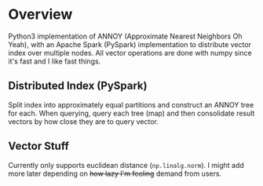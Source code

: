# Overview
Python3 implementation of ANNOY (Approximate Nearest Neighbors Oh Yeah), with an Apache Spark (PySpark) implementation to distribute vector index over multiple nodes. All vector operations are done with numpy since it's fast and I like fast things.

## Distributed Index (PySpark)
Split index into approximately equal partitions and construct an ANNOY tree for each. When querying, query each tree (map) and then consolidate result vectors by how close they are to query vector.

## Vector Stuff
Currently only supports euclidean distance (`np.linalg.norm`). I might add more later depending on ~~how lazy I'm feeling~~ demand from users.
